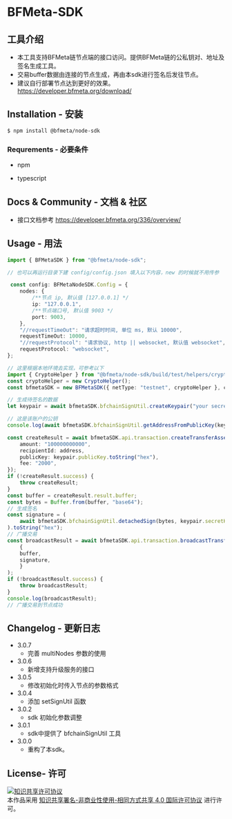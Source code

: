 # BFMeta-SDK

## 工具介绍

- 本工具支持BFMeta链节点端的接口访问。提供BFMeta链的公私钥对、地址及签名生成工具。
- 交易buffer数据由连接的节点生成，再由本sdk进行签名后发往节点。
- 建议自行部署节点达到更好的效果。 https://developer.bfmeta.org/download/
## Installation - 安装

 `$ npm install @bfmeta/node-sdk`

### Requrements - 必要条件

*   npm

*   typescript

## Docs & Community - 文档 & 社区

- 接口文档参考 https://developer.bfmeta.org/336/overview/


## Usage - 用法

```ts
import { BFMetaSDK } from "@bfmeta/node-sdk";

// 也可以再运行目录下建 config/config.json 填入以下内容，new 的时候就不用传参

 const config: BFMetaNodeSDK.Config = {
    nodes: {
        /**节点 ip, 默认值 [127.0.0.1] */
        ip: "127.0.0.1",
        /**节点端口号, 默认值 9003 */
        port: 9003,
    },
    "//requestTimeOut": "请求超时时间, 单位 ms, 默认 10000",
    requestTimeOut: 10000,
    "//requestProtocol": "请求协议, http || websocket, 默认值 websocket",
    requestProtocol: "websocket",
};

// 这里根据本地环境去实现，可参考以下
import { CryptoHelper } from "@bfmeta/node-sdk/build/test/helpers/cryptoHelper";
const cryptoHelper = new CryptoHelper();
const bfmetaSDK = new BFMetaSDK({ netType: "testnet", cryptoHelper }, config);

// 生成待签名的数据
let keypair = await bfmetaSDK.bfchainSignUtil.createKeypair("your secret");

// 这是该账户的公钥
console.log(await bfmetaSDK.bfchainSignUtil.getAddressFromPublicKey(keypair.publicKey));

const createResult = await bfmetaSDK.api.transaction.createTransferAsset({
    amount: "100000000000",
    recipientId: address,
    publicKey: keypair.publicKey.toString("hex"),
    fee: "2000",
});
if (!createResult.success) {
    throw createResult;
}
const buffer = createResult.result.buffer;
const bytes = Buffer.from(buffer, "base64");
// 生成签名
const signature = (
    await bfmetaSDK.bfchainSignUtil.detachedSign(bytes, keypair.secretKey)
).toString("hex");
// 广播交易
const broadcastResult = await bfmetaSDK.api.transaction.broadcastTransferAsset(
    {
    buffer,
    signature,
    }
);
if (!broadcastResult.success) {
    throw broadcastResult;
}
console.log(broadcastResult);
// 广播交易到节点成功
```

## Changelog - 更新日志
-   3.0.7
    - 完善 multiNodes 参数的使用 
-   3.0.6
    - 新增支持升级服务的接口
-   3.0.5
    - 修改初始化时传入节点的参数格式
-   3.0.4
    - 添加 setSignUtil 函数
-   3.0.2
    - sdk 初始化参数调整
-   3.0.1
    - sdk中提供了 bfchainSignUtil 工具
-   3.0.0
    - 重构了本sdk。

## License- 许可

<a rel="license" href="https://creativecommons.org/licenses/by-nc-sa/4.0/"><img alt="知识共享许可协议" style="border-width:0" src="https://i.creativecommons.org/l/by-nc-sa/4.0/88x31.png" /></a><br />本作品采用 <a rel="license" href="https://creativecommons.org/licenses/by-nc-sa/4.0/">知识共享署名-非商业性使用-相同方式共享 4.0 国际许可协议</a> 进行许可。
